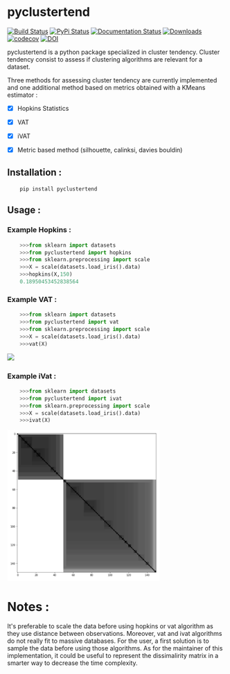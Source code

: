 # pyclustertend 
[![Build Status](https://travis-ci.com/lachhebo/pyclustertend.svg?branch=master)](https://travis-ci.com/lachhebo/pyclustertend)  [![PyPi Status](https://img.shields.io/pypi/v/pyclustertend.svg?color=brightgreen)](https://pypi.org/project/pyclustertend/) [![Documentation Status](https://readthedocs.org/projects/pyclustertend/badge/?version=master)](https://pyclustertend.readthedocs.io/en/master/) [![Downloads](https://pepy.tech/badge/pyclustertend)](https://pepy.tech/project/pyclustertend) [![codecov](https://codecov.io/gh/lachhebo/pyclustertend/branch/master/graph/badge.svg)](https://codecov.io/gh/lachhebo/pyclustertend)
[![DOI](https://zenodo.org/badge/187477036.svg)](https://zenodo.org/badge/latestdoi/187477036)




pyclustertend is a python package specialized in cluster tendency. Cluster tendency consist to assess if clustering algorithms are relevant for a dataset.

Three methods for assessing cluster tendency are currently implemented and one additional method based on metrics obtained with a KMeans estimator :

- [x] Hopkins Statistics
- [x] VAT
- [x] iVAT

- [x] Metric based method (silhouette, calinksi, davies bouldin)

## Installation :

```shell
    pip install pyclustertend
```

## Usage :

### Example Hopkins :

```python
    >>>from sklearn import datasets
    >>>from pyclustertend import hopkins
    >>>from sklearn.preprocessing import scale
    >>>X = scale(datasets.load_iris().data)
    >>>hopkins(X,150)
    0.18950453452838564
```

### Example VAT :

```python
    >>>from sklearn import datasets
    >>>from pyclustertend import vat
    >>>from sklearn.preprocessing import scale
    >>>X = scale(datasets.load_iris().data)
    >>>vat(X)
```

<img height="350" src="https://raw.githubusercontent.com/lachhebo/pyclustertend/screenshots/vat.png" />

### Example iVat :


```python
    >>>from sklearn import datasets
    >>>from pyclustertend import ivat
    >>>from sklearn.preprocessing import scale
    >>>X = scale(datasets.load_iris().data)
    >>>ivat(X)
```

<img height="350" src="https://raw.githubusercontent.com/lachhebo/pyclustertend/screenshots/ivat.png" />


# Notes :

It's preferable to scale the data before using hopkins or vat algorithm as they use distance between observations. Moreover, vat and ivat algorithms
do not really fit to massive databases. For the user, a first solution is to sample the data before using those algorithms. As for the maintainer of this implementation, it could be useful to represent the dissimalirity matrix in a smarter way to decrease the time complexity.
